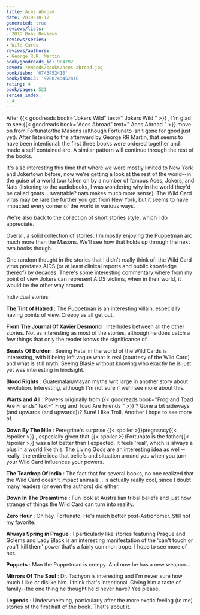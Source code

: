 ```yaml
---
title: Aces Abroad
date: 2019-10-17
generated: true
reviews/lists:
- 2019 Book Reviews
reviews/series:
- Wild Cards
reviews/authors:
- George R.R. Martin
book/goodreads_id: 984792
cover: /embeds/books/aces-abroad.jpg
book/isbn: '0743452410'
book/isbn13: '9780743452410'
rating: 4
book/pages: 521
series_index:
- 4
---
```

After {{< goodreads book="Jokers Wild" text=" Jokers Wild " >}} , I'm glad to see {{< goodreads book="Aces Abroad" text=" Aces Abroad " >}} move on from Fortunato/the Masons (although Fortunato isn't gone for good just yet). After listening to the afterward by George RR Martin, that seems to have been intentional: the first three books were ordered together and made a self contained arc. A similar pattern will continue through the rest of the books.  

It's also interesting this time that where we were mostly limited to New York and Jokertown before, now we're getting a look at the rest of the world--in the guise of a world tour taken on by a number of famous Aces, Jokers, and Nats (listening to the audiobooks, I was wondering why in the world they'd be called gnats... swattable? nats makes much more sense). The Wild Card virus may be rare the further you get from New York, but it seems to have impacted every corner of the world in various ways.  

<!--more-->

We're also back to the collection of short stories style, which I do appreciate.  

Overall, a solid collection of stories. I'm mostly enjoying the Puppetman arc much more than the Masons. We'll see how that holds up through the next two books though.  

One random thought in the stories that I didn't really think of: the Wild Card virus predates AIDS (or at least clinical reports and public knowledge thereof) by decades. There's some interesting commentary where from my point of view Jokers can represent AIDS victims, when in their world, it would be the other way around.  

Individual stories:  

**The Tint of Hatred** : The Puppetman is an interesting villain, especially having points of view. Creepy as all get out.  

**From The Journal Of Xavier Desmond** : Interludes between all the other stories. Not as interesting as most of the stories, although he does catch a few things that only the reader knows the significance of.  

**Beasts Of Burden** : Seeing Hatai in the world of the Wild Cards is interesting, with it being left vague what is real (courtesy of the Wild Card) and what is still myth. Seeing Blasie without knowing who exactly he is just yet was interesting in hindsight.  

**Blood Rights** : Guatemalan/Mayan myths writ large in another story about revolution. Interesting, although I'm not sure if we'll see more about this.  

**Warts and All** : Powers originally from {{< goodreads book="Frog and Toad Are Friends" text=" Frog and Toad Are Friends " >}} ? Gone a bit sideways (and upwards (and upwards))? Sure! I like Troll. Another I hope to see more of.  

**Down By The Nile** : Peregrine's surprise  {{< spoiler >}}pregnancy{{< /spoiler >}}  , especially given that  {{< spoiler >}}Fortunato is the father{{< /spoiler >}}  was a lot better than I expected. It feels 'real', which is always a plus in a world like this. The Living Gods are an interesting idea as well--really, the entire idea that beliefs and situation around you when you turn your Wild Card influences your powers.  

**The Teardrop Of India** : The fact that for several books, no one realized that the Wild Card doesn't impact animals... is actually really cool, since I doubt many readers (or even the authors) did either.  

**Down In The Dreamtime** : Fun look at Austrailian tribal beliefs and just how strange of things the Wild Card can turn into reality.  

**Zero Hour** : Oh hey. Fortunato. He's much better post-Astronomer. Still not my favorite.  

**Always Spring in Prague** : I particularly like stories featuring Prague and Golems and Lady Black is an interesting manifestation of the 'can't touch or you'll kill them' power that's a fairly common trope. I hope to see more of her.  

**Puppets** : Man the Puppetman is creepy. And now he has a new weapon...  

**Mirrors Of The Soul** : Dr. Tachyon is interesting and I'm never sure how much I like or dislike him. I think that's intentional. Giving him a taste of family--the one thing he thought he'd never have? Yes please.  

**Legends** : Underwhelming, particularly after the more exotic feeling (to me) stories of the first half of the book. That's about it.